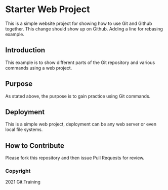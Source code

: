 # Starter Web Project

This is a simple website project for showing how to use Git and Github together. This change should show up on Github.
Adding a line for rebasing example.

## Introduction

This example is to show different parts of the Git repository and various commands using a web project.

## Purpose
As stated above, the purpose is to gain practice using Git commands.

## Deployment

This is a simple web project, deployment can be any web server or even local file systems.
## How to Contribute
Please fork this repository and then issue Pull Requests for review.


### Copyright
2021 Git.Training